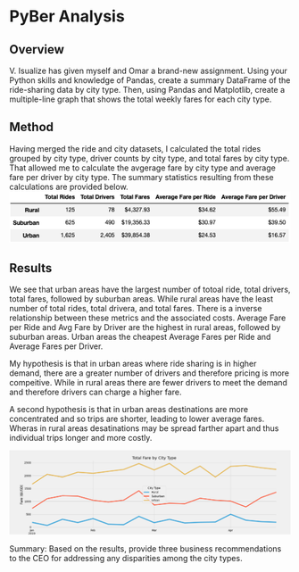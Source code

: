 # PyBer Analysis
## Overview
V. Isualize has given myself and Omar a brand-new assignment. Using your Python skills and knowledge of Pandas, create a summary DataFrame of the ride-sharing data by city type. Then, using Pandas and Matplotlib, create a multiple-line graph that shows the total weekly fares for each city type.

## Method 
Having merged the ride and city datasets, I calculated the total rides grouped by city type, driver counts by city type, and total fares by city type. 
That allowed me to calculate the avgerage fare by city type and average fare per driver by city type. 
The summary statistics resulting from these calculations are provided below. 
![Pyber_Ride_summary](https://github.com/cfusco77/PyBer_Analysis/blob/main/Resources/Pyber_Ride_Summary.png)

## Results 
We see that urban areas have the largest number of totoal ride, total drivers, total fares, followed by suburban areas. While rural areas have the least number of total rides, total drivera, and total fares. There is a inverse relationship between these metrics and the associated costs. Average Fare per Ride and Avg Fare by Driver are the highest in rural areas, followed by suburban areas. Urban areas the cheapest Average Fares per Ride and Average Fares per Driver. 

My hypothesis is that in urban areas where ride sharing is in higher demand, there are a greater number of drivers and therefore pricing is more compeitive. While in rural areas there are fewer drivers to meet the demand and therefore drivers can charge a higher fare. 

A second hypothesis is that in urban areas destinations are more concentrated and so trips are shorter, leading to lower average fares. Wheras in rural areas desatinations may be spread farther apart and thus individual trips longer and more costly. 

![Challenge_fare_summary](https://github.com/cfusco77/PyBer_Analysis/blob/main/Challenege_fare_summary.png) 


Summary: Based on the results, provide three business recommendations to the CEO for addressing any disparities among the city types.
